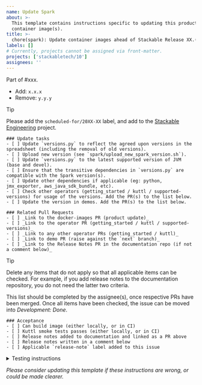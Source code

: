 ```yaml
---
name: Update Spark
about: >-
  This template contains instructions specific to updating this product and/or
  container image(s).
title: >-
  chore(spark): Update container images ahead of Stackable Release XX.(X)X
labels: []
# Currently, projects cannot be assigned via front-matter.
projects: ['stackabletech/10']
assignees: ''
---
```


Part of #xxx.

<!--
This gives hints to the person doing the work.
Add/Change/Remove anything that isn't applicable anymore
-->
- Add: `x.x.x`
- Remove: `y.y.y`

> [!TIP]
> Please add the `scheduled-for/20XX-XX` label, and add to the [Stackable Engineering][1] project.
>
> [1]: https://github.com/orgs/stackabletech/projects/10

```[tasklist]
### Update tasks
- [ ] Update `versions.py` to reflect the agreed upon versions in the spreadsheet (including the removal of old versions).
- [ ] Upload new version (see `spark/upload_new_spark_version.sh`).
- [ ] Update `versions.py` to the latest supported version of JVM (base and devel).
- [ ] Ensure that the transitive dependencies in `versions.py` are compatible with the Spark version(s).
- [ ] Update other dependencies if applicable (eg: python, jmx_exporter, aws_java_sdk_bundle, etc).
- [ ] Check other operators (getting_started / kuttl / supported-versions) for usage of the versions. Add the PR(s) to the list below.
- [ ] Update the version in demos. Add the PR(s) to the list below.
```

```[tasklist]
### Related Pull Requests
- [ ] _Link to the docker-images PR (product update)_
- [ ] _Link to the operator PR (getting_started / kuttl / supported-versions)_
- [ ] _Link to any other operator PRs (getting_started / kuttl)_
- [ ] _Link to demo PR (raise against the `next` branch)_
- [ ] _Link to the Release Notes PR in the documentation repo (if not a comment below)_
```

> [!TIP]
> Delete any items that do not apply so that all applicable items can be checked.
> For example, if you add release notes to the documentation repository, you do not need the latter two criteria.

This list should be completed by the assignee(s), once respective PRs have been merged. Once all items have been checked, the issue can be moved into _Development: Done_.

```[tasklist]
### Acceptance
- [ ] Can build image (either locally, or in CI)
- [ ] Kuttl smoke tests passes (either locally, or in CI)
- [ ] Release notes added to documentation and linked as a PR above
- [ ] Release notes written in a comment below
- [ ] Applicable `release-note` label added to this issue
```

<details>
<summary>Testing instructions</summary>

```shell
# See the latest version at https://pypi.org/project/image-tools-stackabletech/
pip install image-tools-stackabletech==0.0.13

bake --product spark-k8s=x.y.z # where x.y.z is the new version added in this PR

kind load docker-image oci.stackable.tech/sdp/spark-k8s:x.y.z-stackable0.0.0-dev

# Change directory into the spark-k8s-operator repository and update the
# product version in tests/test-definition.yaml
./scripts/run-tests --test-suite smoke-latest # or similar
```

</details>

_Please consider updating this template if these instructions are wrong, or
could be made clearer._
